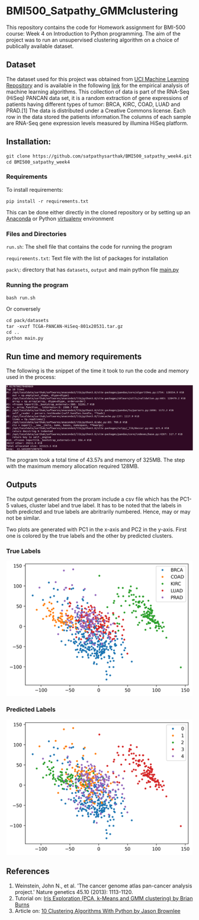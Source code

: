 # BMI500_Satpathy_GMMclustering

This repository contains the code for Homework assignment for BMI-500 course: Week 4 on Introduction to Python programming. The aim of the project was to run an unsupervised clustering algorithm on a choice of publically available dataset. 

## Dataset

The dataset used for this project was obtained from [UCI Machine Learning Repository](https://archive.ics.uci.edu/ml/datasets.php) and is available in the following [link](https://archive.ics.uci.edu/ml/datasets/gene+expression+cancer+RNA-Seq) for the empirical analysis of machine learning algorithms. 
This collection of data is part of the RNA-Seq (HiSeq) PANCAN data set, it is a random extraction of gene expressions of patients having different types of tumor: BRCA, KIRC, COAD, LUAD and PRAD.[1] The data is distributed under a Creative Commons license. Each row in the data stored the patients information.The columns of each sample are RNA-Seq gene expression levels measured by illumina HiSeq platform.

## Installation:

```install
git clone https://github.com/satpathysarthak/BMI500_satpathy_week4.git
cd BMI500_satpathy_week4
```

### Requirements

To install requirements:

```setup
pip install -r requirements.txt
```
This can be done either directly in the cloned repository or by setting up an [Anaconda](https://docs.conda.io/projects/conda/en/latest/user-guide/tasks/manage-environments.html) or Python [virtualenv](https://virtualenv.pypa.io/en/stable/user_guide.html) environment

### Files and Directories
`run.sh`: The shell file that contains the code for running the program

`requirements.txt`: Text file with the list of packages for installation

`pack\`: directory that has `datasets`, `output` and main python file [main.py](https://github.com/satpathysarthak/BMI500_satpathy_week4/blob/main/pack/main.py)

### Running the program

```pipeline
bash run.sh
```
Or conversely 

```pipeline2
cd pack/datasets
tar -xvzf TCGA-PANCAN-HiSeq-801x20531.tar.gz
cd ..
python main.py
```
## Run time and memory requirements

The following is the snippet of the time it took to run the code and memory used in the process:

![Run_Mem](runtime_mem.png)

The program took a total time of 43.57s and memory of 325MB. The step with the maximum memory allocation required 128MB.

## Outputs
The output generated from the proram include a csv file which has the PC1-5 values, cluster label and true label. It has to be noted that the labels in both predicted and true labels are abritrarily numbered. Hence, may or may not be similar.

Two plots are generated with PC1 in the x-axis and PC2 in the y-axis. First one is colored by the true labels and the other by predicted clusters.

### True Labels

![Fig2](TCGA_plot_Class.png)

### Predicted Labels

![Fig3](TCGA_plot_GMMs.png)


## References
1. Weinstein, John N., et al. 'The cancer genome atlas pan-cancer analysis project.' Nature genetics 45.10 (2013): 1113-1120.
2. Tutorial on: [Iris Exploration (PCA, k-Means and GMM clustering) by Brian Burns](https://www.kaggle.com/bburns/iris-exploration-pca-k-means-and-gmm-clustering)
3. Article on: [10 Clustering Algorithms With Python by Jason Brownlee](https://machinelearningmastery.com/clustering-algorithms-with-python/)
